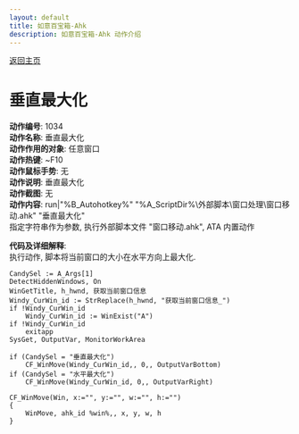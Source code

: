 ```yaml
---
layout: default
title: 如意百宝箱-Ahk
description: 如意百宝箱-Ahk 动作介绍
---
```

<link rel="stylesheet" href="../Actions/css/atom-one-light.min.css">
<script src="../Actions/js/highlight.min.js"></script>
<script>hljs.highlightAll();</script>

[返回主页](../index.md)

# [](#header-2) 垂直最大化

**动作编号**: 1034  
**动作名称**: 垂直最大化  
**动作作用的对象**: 任意窗口  
**动作热键**: ~F10  
**动作鼠标手势**: 无  
**动作说明**: 垂直最大化  
**动作截图**: 无  
**动作内容**: run|"%B_Autohotkey%" "%A_ScriptDir%\外部脚本\窗口处理\窗口移动.ahk" "垂直最大化"  
指定字符串作为参数, 执行外部脚本文件 "窗口移动.ahk", ATA 内置动作  

**代码及详细解释**:  
执行动作, 脚本将当前窗口的大小在水平方向上最大化.  

```Autohotkey
CandySel := A_Args[1]
DetectHiddenWindows, On
WinGetTitle, h_hwnd, 获取当前窗口信息
Windy_CurWin_id := StrReplace(h_hwnd, "获取当前窗口信息_")
if !Windy_CurWin_id
	Windy_CurWin_id := WinExist("A")
if !Windy_CurWin_id
	exitapp
SysGet, OutputVar, MonitorWorkArea

if (CandySel = "垂直最大化")
	CF_WinMove(Windy_CurWin_id,, 0,, OutputVarBottom)
if (CandySel = "水平最大化")
	CF_WinMove(Windy_CurWin_id, 0,, OutputVarRight)

CF_WinMove(Win, x:="", y:="", w:="", h:="")
{
	WinMove, ahk_id %win%,, x, y, w, h
}
```